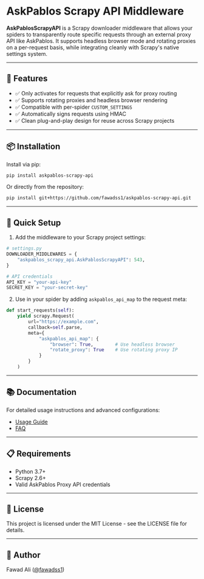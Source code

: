 # AskPablos Scrapy API Middleware

**AskPablosScrapyAPI** is a Scrapy downloader middleware that allows your spiders to transparently route specific requests through an external proxy API like AskPablos. It supports headless browser mode and rotating proxies on a per-request basis, while integrating cleanly with Scrapy's native settings system.

---

## 🚀 Features

- ✅ Only activates for requests that explicitly ask for proxy routing
- ✅ Supports rotating proxies and headless browser rendering
- ✅ Compatible with per-spider `CUSTOM_SETTINGS`
- ✅ Automatically signs requests using HMAC
- ✅ Clean plug-and-play design for reuse across Scrapy projects

---

## 📦 Installation

Install via pip:

```bash
pip install askpablos-scrapy-api
```

Or directly from the repository:

```bash
pip install git+https://github.com/fawadss1/askpablos-scrapy-api.git
```

---

## 🔧 Quick Setup

1. Add the middleware to your Scrapy project settings:

```python
# settings.py
DOWNLOADER_MIDDLEWARES = {
    "askpablos_scrapy_api.AskPablosScrapyAPI": 543,
}

# API credentials
API_KEY = "your-api-key"
SECRET_KEY = "your-secret-key"
```

2. Use in your spider by adding `askpablos_api_map` to the request meta:

```python
def start_requests(self):
    yield scrapy.Request(
        url="https://example.com",
        callback=self.parse,
        meta={
            "askpablos_api_map": {
                "browser": True,        # Use headless browser
                "rotate_proxy": True    # Use rotating proxy IP
            }
        }
    )
```

---

## 📚 Documentation

For detailed usage instructions and advanced configurations:

- [Usage Guide](https://github.com/fawadss1/askpablos-scrapy-api/blob/main/docs/usage.md)
- [FAQ](https://github.com/fawadss1/askpablos-scrapy-api/blob/main/docs/faq.md)

---

## 📋 Requirements

- Python 3.7+
- Scrapy 2.6+
- Valid AskPablos Proxy API credentials

---

## 📝 License

This project is licensed under the MIT License - see the LICENSE file for details.

---

## 👤 Author

Fawad Ali ([@fawadss1](https://github.com/fawadss1))
